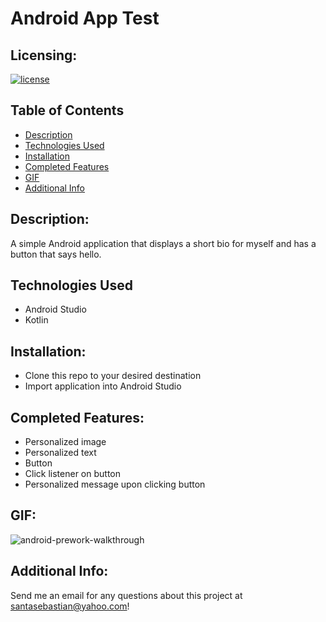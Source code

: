 # Android App Test

## Licensing:

[![license](https://img.shields.io/badge/license-MIT-blue)](https://shields.io)

## Table of Contents

* [Description](#description)
* [Technologies Used](#technologies-used)
* [Installation](#installation)
* [Completed Features](#completed-features)
* [GIF](#gif)
* [Additional Info](#additional-info)

## Description:

A simple Android application that displays a short bio for myself and has a button that says hello.

## Technologies Used

* Android Studio
* Kotlin

## Installation:

* Clone this repo to your desired destination
* Import application into Android Studio

## Completed Features:

* Personalized image
* Personalized text
* Button
* Click listener on button
* Personalized message upon clicking button

## GIF:

![android-prework-walkthrough](https://user-images.githubusercontent.com/7333111/184567827-5c3b6fa6-1a0b-485e-a40a-830e93a1a56e.gif)

## Additional Info:

Send me an email for any questions about this project at santasebastian@yahoo.com!
